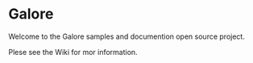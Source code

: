 # Galore

Welcome to the Galore samples and documention open source project.

Plese see the Wiki for mor information.
